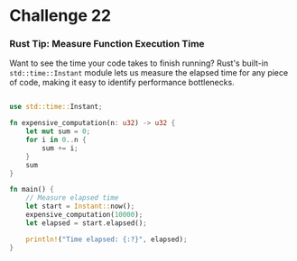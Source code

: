 # Challenge 22


### Rust Tip: Measure Function Execution Time

Want to see the time your code takes to finish running? Rust's built-in `std::time::Instant` module lets us measure the elapsed time for any piece of code, making it easy to identify performance bottlenecks.

```rust

use std::time::Instant;

fn expensive_computation(n: u32) -> u32 {
    let mut sum = 0;
    for i in 0..n {
        sum += i;
    }
    sum
}

fn main() {
    // Measure elapsed time
    let start = Instant::now();
    expensive_computation(10000);
    let elapsed = start.elapsed();

    println!("Time elapsed: {:?}", elapsed);
}
```